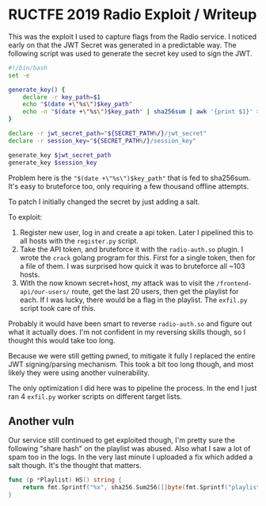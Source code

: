 # RUCTFE 2019 Radio Exploit / Writeup

This was the exploit I used to capture flags from the Radio service.
I noticed early on that the JWT Secret was generated in a predictable way. The following script was
used to generate the secret key used to sign the JWT.

```bash
#!/bin/bash
set -e

generate_key() {
    declare -r key_path=$1
    echo "$(date +\"%s\")$key_path"
    echo -n "$(date +\"%s\")$key_path" | sha256sum | awk '{print $1}' > $key_path
}

declare -r jwt_secret_path="${SECRET_PATH%/}/jwt_secret"
declare -r session_key="${SECRET_PATH%/}/session_key"

generate_key $jwt_secret_path
generate_key $session_key
```

Problem here is the `"$(date +\"%s\")$key_path"` that is fed to sha256sum. It's easy to bruteforce too, only requiring a few thousand offline attempts.

To patch I initially changed the secret by just adding a salt.

To exploit:

1. Register new user, log in and create a api token. Later I pipelined this to all hosts with the `register.py` script.
2. Take the API token, and bruteforce it with the `radio-auth.so` plugin. I wrote the `crack` golang program for this. First for a single token, then for a file of them. I was surprised how quick it was to bruteforce all ~103 hosts.
3. With the now known secret+host, my attack was to visit the `/frontend-api/our-users/` route, get the last 20 users, then get the playlist for each.
   If I was lucky, there would be a flag in the playlist. The `exfil.py` script took care of this.

Probably it would have been smart to reverse `radio-auth.so` and figure out what it actually does. I'm not confident in my reversing skills though, so I thought this would take too long.

Because we were still getting pwned, to mitigate it fully I replaced the entire JWT signing/parsing mechanism. This took a bit too long though, and most likely they were using another vulnerability.

The only optimization I did here was to pipeline the process. In the end I just ran 4 `exfil.py` worker scripts on different target lists.

## Another vuln

Our service still continued to get exploited though, I'm pretty sure the following "share hash" on the playlist was abused. Also what I saw a lot of
spam too in the logs. In the very last minute I uploaded a fix which added a salt though. It's the thought that matters.

```go
func (p *Playlist) HS() string {
	return fmt.Sprintf("%x", sha256.Sum256([]byte(fmt.Sprintf("playlist:{%d}:{%t}:{%d}:{&b}", p.ID, p.Private, p.UserID))))
}
```
